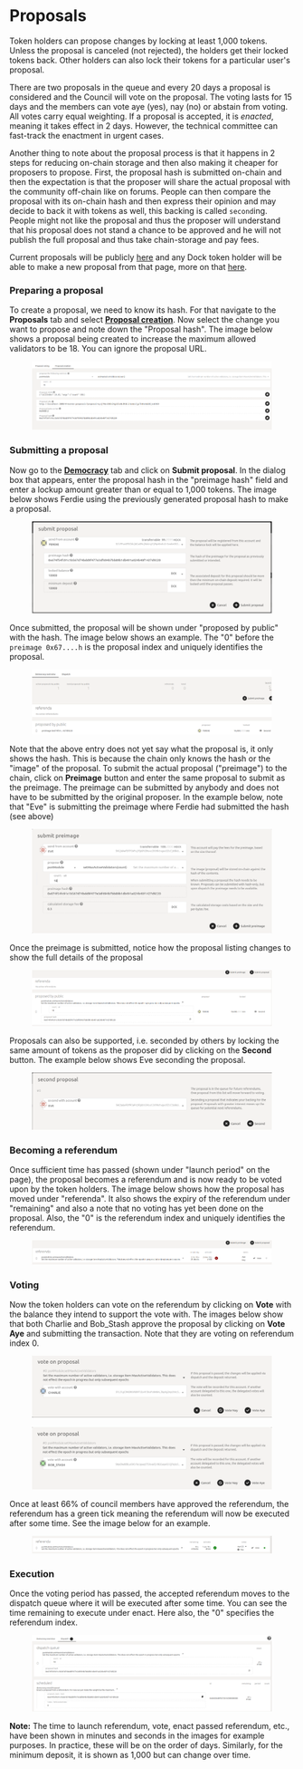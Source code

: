 # Proposals

Token holders can propose changes by locking at least 1,000 tokens. Unless the proposal is canceled (not rejected), the holders get their locked tokens back. Other holders can also lock their tokens for a particular user's proposal.

There are two proposals in the queue  and every 20 days a proposal is considered and the Council will vote on the proposal. The voting lasts for 15 days and the members can vote aye (yes), nay (no) or abstain from voting. All votes carry equal weighting. If a proposal is accepted, it is _enacted_, meaning it takes effect in 2 days. However, the technical committee can fast-track the enactment in urgent cases.&#x20;

Another thing to note about the proposal process is that it happens in 2 steps for reducing on-chain storage and then also making it cheaper for proposers to propose. First, the proposal hash is submitted on-chain and then the expectation is that the proposer will share the actual proposal with the community off-chain like on forums. People can then compare the proposal with its on-chain hash and then express their opinion and may decide to back it with tokens as well, this backing is called `second`ing. People might not like the proposal and thus the proposer will understand that his proposal does not stand a chance to be approved and he will not publish the full proposal and thus take chain-storage and pay fees.

Current proposals will be publicly [here](https://fe.dock.io/#/democracy) and any Dock token holder will be able to make a new proposal from that page, more on that [here](broken-reference).

### Preparing a proposal

To create a proposal, we need to know its hash. For that navigate to the **Proposals** tab and select [**Proposal creation**](https://fe.dock.io/#/master-proposals/create). Now select the change you want to propose and note down the "Proposal hash". The image below shows a proposal being created to increase the maximum allowed validators to be 18. You can ignore the proposal URL.

<figure><img src="../../../.gitbook/assets/proposal-creation.png" alt=""><figcaption></figcaption></figure>

### Submitting a proposal

Now go to the [**Democracy**](https://fe.dock.io/#/democracy) tab and click on **Submit proposal**. In the dialog box that appears, enter the proposal hash in the "preimage hash" field and enter a lockup amount greater than or equal to 1,000 tokens. The image below shows Ferdie using the previously generated proposal hash to make a proposal.

<figure><img src="../../../.gitbook/assets/public-proposal.png" alt=""><figcaption></figcaption></figure>

Once submitted, the proposal will be shown under "proposed by public" with the hash. The image below shows an example. The "0"  before the `preimage 0x67....h` is the proposal index and uniquely identifies the proposal.

<figure><img src="../../../.gitbook/assets/public-prop-list.png" alt=""><figcaption></figcaption></figure>

Note that the above entry does not yet say what the proposal is, it only shows the hash. This is because the chain only knows the hash or the "image" of the proposal. To submit the actual proposal ("preimage") to the chain, click on **Preimage** button and enter the same proposal to submit as the preimage. The preimage can be submitted by anybody and does not have to be submitted by the original proposer. In the example below, note that "Eve" is submitting the preimage where Ferdie had submitted the hash (see above)

<figure><img src="../../../.gitbook/assets/submit-preimage.png" alt=""><figcaption></figcaption></figure>

Once the preimage is submitted, notice how the proposal listing changes to show the full details of the proposal

<figure><img src="../../../.gitbook/assets/preimage-given.png" alt=""><figcaption></figcaption></figure>

Proposals can also be supported, i.e. seconded by others by locking the same amount of tokens as the proposer did by clicking on the **Second** button. The example below shows Eve seconding the proposal.

<figure><img src="../../../.gitbook/assets/second-prop.png" alt=""><figcaption></figcaption></figure>

### Becoming a referendum

Once sufficient time has passed (shown under "launch period" on the page), the proposal becomes a referendum and is now ready to be voted upon by the token holders. The image below shows how the proposal has moved under "referenda". It also shows the expiry of the referendum under "remaining" and also a note that no voting has yet been done on the proposal. Also, the "0" is the referendum index and uniquely identifies the referendum.

<figure><img src="../../../.gitbook/assets/referendum.png" alt=""><figcaption></figcaption></figure>

### Voting

Now the token holders can vote on the referendum by clicking on **Vote** with the balance they intend to support the vote with. The images below show that both Charlie and Bob\_Stash approve the proposal by clicking on **Vote Aye** and submitting the transaction. Note that they are voting on referendum index 0.

<figure><img src="../../../.gitbook/assets/vote-1.png" alt=""><figcaption></figcaption></figure>

<figure><img src="../../../.gitbook/assets/vote-2.png" alt=""><figcaption></figcaption></figure>

Once at least 66% of council members have approved the referendum, the referendum has a green tick meaning the referendum will now be executed after some time. See the image below for an example.

<figure><img src="../../../.gitbook/assets/referendum-2.png" alt=""><figcaption></figcaption></figure>

### Execution

Once the voting period has passed, the accepted referendum moves to the dispatch queue where it will be executed after some time. You can see the time remaining to execute under enact. Here also, the "0" specifies the referendum index.

<figure><img src="../../../.gitbook/assets/dispatch-1.png" alt=""><figcaption></figcaption></figure>

**Note:** The time to launch referendum, vote, enact passed referendum, etc., have been shown in minutes and seconds in the images for example purposes. In practice, these will be on the order of days. Similarly, for the minimum deposit, it is shown as 1,000 but can change over time.

